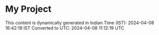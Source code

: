 # My Project

This content is dynamically generated in Indian Time (IST): 2024-04-08 16:42:19 IST
Converted to UTC: 2024-04-08 11:12:19 UTC
